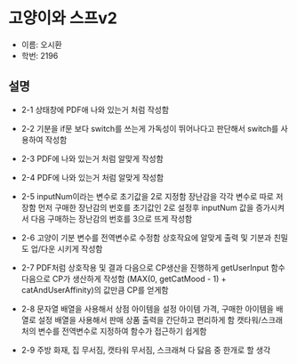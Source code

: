 # 고양이와 스프v2

- 이름: 오시환
- 학번: 2196

## 설명

- 2-1
상태창에 PDF애 나와 있는거 처럼 작성함

- 2-2
기분을 if문 보다 switch를 쓰는게 가독성이 뛰어나다고 판단해서 switch를 사용하여 작성함

- 2-3
PDF에 나와 있는거 처럼 알맞게 작성함

- 2-4
PDF에 나와 있는거 처럼 알맞게 작성함

- 2-5
inputNum이라는 변수로 초기값을 2로 지정함
장난감을 각각 변수로 따로 저장함
먼저 구매한 장난감의 번호를 초기값인 2로 설정후 inputNum 값을 증가시켜서 다음 구매하는
장난감의 번호를 3으로 뜨게 작성함

- 2-6
고양이 기분 변수를 전역변수로 수정함
상호작요에 알맞게 출력 및 기분과 친밀도 업/다운 시키게 작성함

- 2-7
PDF처럼 상호작용 및 결과 다음으로 CP생산을 진행하게 getUserInput 함수 다음으로 CP가 생산하게 작성함
(MAX(0, getCatMood - 1) + catAndUserAffinity)의 값만큼 CP를 얻게함

- 2-8
문자열 배열을 사용해서 상점 아이템을 설정
아이템 가격, 구매한 아이템을 배열로 설정
배열을 사용해서 판매 상품 출력을 간단하고 편리하게 함
캣타워/스크래처의 변수를 전역변수로 지정하여 함수가 접근하기 쉽게함

- 2-9
주방 화재, 집 무서짐, 캣타워 무서짐, 스크래쳐 다 닳음 중 한개로 할 생각